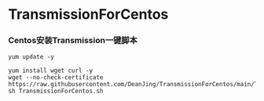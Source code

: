 # TransmissionForCentos
### Centos安装Transmission一键脚本


````shell
yum update -y
````

````shell
yum install wget curl -y
wget --no-check-certificate https://raw.githubusercontent.com/DeanJing/TransmissionForCentos/main/TransmissionForCentos.sh
sh TransmissionForCentos.sh
````
